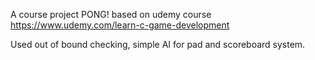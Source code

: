 A course project PONG! based on udemy course https://www.udemy.com/learn-c-game-development

Used out of bound checking, simple AI for pad and scoreboard system.
